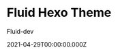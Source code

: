 ---
title: Fluid Hexo Theme
github: https://github.com/fluid-dev/hexo-theme-fluid
demo: https://hexo.fluid-dev.com/
license: MIT
author: Fluid-dev
author_link: ''
author_twitter: ''
author_github: fluid-dev
date: 2021-04-29T00:00:00.000Z
ssg:
  - Hexo
cms: null
css: null
archetype: null
services: null
hosting:
  - Netlify
  - Vercel
description: An elegant Material-Design theme for Hexo.
stale: false
disabled_reason: Github repo not found
draft: false
---